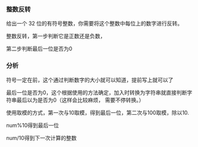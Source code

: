 ### 整数反转

给出一个 32 位的有符号整数，你需要将这个整数中每位上的数字进行反转。 

整数反转，第一步判断它是正数还是负数，

第二步判断最后一位是否为0

### 分析

符号一定在前，这个通过判断数字的大小就可以知道，提前写上就可以了

最后一位是否为0，这个根据使用的方法确定，加入时转换为字符串就直接判断字符串最后以为是否为0（这样会比较麻烦， 需要不停转换。）

使用取模的方式，第一次与10取模，得到最后一位，第二次与100取模，除以10.

num%10得到最后一位

num/10得到下一次计算的整数
